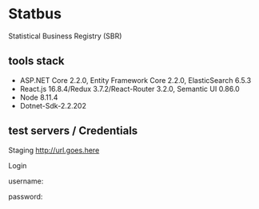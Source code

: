 # Statbus

Statistical Business Registry (SBR)

## tools stack

* ASP.NET Core 2.2.0, Entity Framework Core 2.2.0, ElasticSearch 6.5.3
* React.js 16.8.4/Redux 3.7.2/React-Router 3.2.0, Semantic UI 0.86.0
* Node 8.11.4
* Dotnet-Sdk-2.2.202

## test servers / Credentials

Staging
http://url.goes.here

Login

username:

password:

